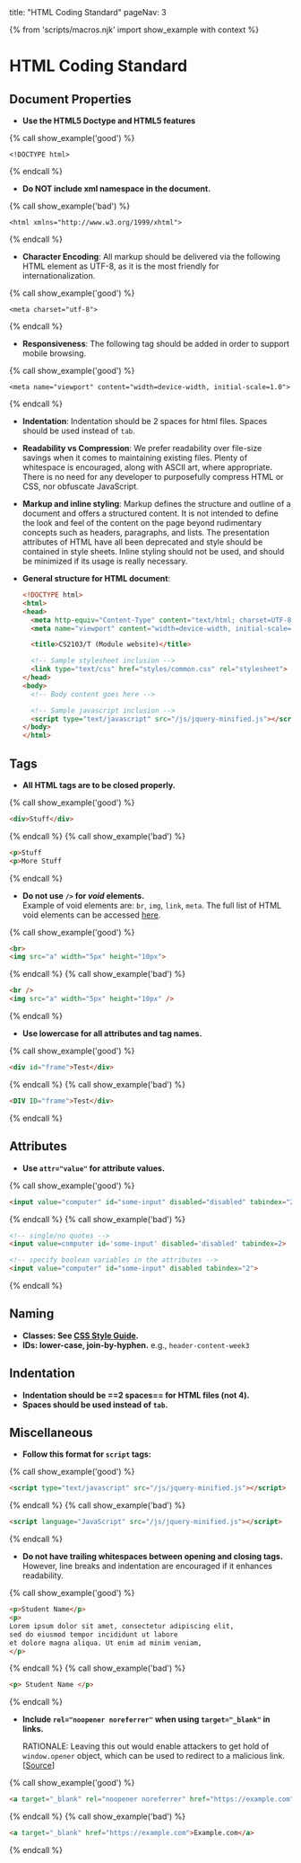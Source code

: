 <frontmatter>
title: "HTML Coding Standard"
pageNav: 3
</frontmatter>

{% from 'scripts/macros.njk' import show_example with context %}

# HTML Coding Standard

<!-- --------------------------------------------------------------------------------------------------------- -->

## Document Properties

* **Use the HTML5 Doctype and HTML5 features**

{% call show_example('good') %}
```html{.no-line-numbers}
<!DOCTYPE html>
```
{% endcall %}


* **Do NOT include xml namespace in the document.**

{% call show_example('bad') %}
```html{.no-line-numbers}
<html xmlns="http://www.w3.org/1999/xhtml">
```
{% endcall %}

* **Character Encoding**: All markup should be delivered via the following HTML element as UTF-8, as it is the most friendly for internationalization.

{% call show_example('good') %}
```html{.no-line-numbers}
<meta charset="utf-8">
```
{% endcall %}

* **Responsiveness**: The following tag should be added in order to support mobile browsing.

{% call show_example('good') %}
```html{.no-line-numbers}
<meta name="viewport" content="width=device-width, initial-scale=1.0">
```
{% endcall %}


* **Indentation**: Indentation should be 2 spaces for html files. Spaces should be used instead of `tab`.

* **Readability vs Compression**: We prefer readability over file-size savings when it comes to maintaining existing files. Plenty of whitespace is encouraged, along with ASCII art, where appropriate. There is no need for any developer to purposefully compress HTML or CSS, nor obfuscate JavaScript.

* **Markup and inline styling**: Markup defines the structure and outline of a document and offers a structured content. It is not intended to define the look and feel of the content on the page beyond rudimentary concepts such as headers, paragraphs, and lists. The presentation attributes of HTML have all been deprecated and style should be contained in style sheets. Inline styling should not be used, and should be minimized if its usage is really necessary.

* **General structure for HTML document**:

  ```html
  <!DOCTYPE html>
  <html>
  <head>
    <meta http-equiv="Content-Type" content="text/html; charset=UTF-8">
    <meta name="viewport" content="width=device-width, initial-scale=1.0">

    <title>CS2103/T (Module website)</title>

    <!-- Sample stylesheet inclusion -->
    <link type="text/css" href="styles/common.css" rel="stylesheet">
  </head>
  <body>
    <!-- Body content goes here -->

    <!-- Sample javascript inclusion -->
    <script type="text/javascript" src="/js/jquery-minified.js"></script>
  </body>
  </html>
  ```

<!-- --------------------------------------------------------------------------------------------------------- -->

## Tags

* **All HTML tags are to be closed properly.**

{% call show_example('good') %}
```html
<div>Stuff</div>
```
{% endcall %}
{% call show_example('bad') %}
```html
<p>Stuff
<p>More Stuff
```
{% endcall %}


* **Do not use `/>` for _void_ elements.**<br>
  Example of void elements are: `br`, `img`, `link`, `meta`.
  The full list of HTML void elements can be accessed [here](http://www.w3.org/TR/html-markup/syntax.html#void-elements).

{% call show_example('good') %}
```html
<br>
<img src="a" width="5px" height="10px">
```
{% endcall %}
{% call show_example('bad') %}
```html
<br />
<img src="a" width="5px" height="10px" />
```
{% endcall %}


* **Use lowercase for all attributes and tag names.**

{% call show_example('good') %}
```html {.no-line-numbers}
<div id="frame">Test</div>
```
{% endcall %}
{% call show_example('bad') %}
```html {.no-line-numbers}
<DIV ID="frame">Test</div>
```
{% endcall %}

<!-- --------------------------------------------------------------------------------------------------------- -->

## Attributes

* **Use `attr="value"` for attribute values.**

{% call show_example('good') %}
```html
<input value="computer" id="some-input" disabled="disabled" tabindex="2">
```
{% endcall %}
{% call show_example('bad') %}
```html
<!-- single/no quotes -->
<input value=computer id='some-input' disabled='disabled' tabindex=2>

<!-- specify boolean variables in the attributes -->
<input value="computer" id="some-input" disabled tabindex="2">
```
{% endcall %}

<!-- --------------------------------------------------------------------------------------------------------- -->

## Naming

* **Classes: See [CSS Style Guide](../css).**
* **IDs: lower-case, join-by-hyphen.** e.g., `header-content-week3`


<!-- --------------------------------------------------------------------------------------------------------- -->

## Indentation

* **Indentation should be ==2 spaces== for HTML files (not 4).**
* **Spaces should be used instead of `tab`.**

<!-- --------------------------------------------------------------------------------------------------------- -->

## Miscellaneous

* **Follow this format for `script` tags:**

{% call show_example('good') %}
```html {.no-line-numbers}
<script type="text/javascript" src="/js/jquery-minified.js"></script>
```
{% endcall %}
{% call show_example('bad') %}
```html {.no-line-numbers}
<script language="JavaScript" src="/js/jquery-minified.js"></script>
```
{% endcall %}


* **Do not have trailing whitespaces between opening and closing tags.** However, line breaks and indentation are encouraged if it enhances readability.

{% call show_example('good') %}
```html
<p>Student Name</p>
<p>
Lorem ipsum dolor sit amet, consectetur adipiscing elit,
sed do eiusmod tempor incididunt ut labore
et dolore magna aliqua. Ut enim ad minim veniam,
</p>
```
{% endcall %}
{% call show_example('bad') %}
```html
<p> Student Name </p>
```
{% endcall %}

* **Include `rel="noopener noreferrer"` when using `target="_blank"` in links.**

  <box type="info" light >

  RATIONALE: Leaving this out would enable attackers to get hold of `window.opener` object, which can be used to redirect to a malicious link. [[Source](https://medium.com/@jitbit/target-blank-the-most-underestimated-vulnerability-ever-96e328301f4c)]
  </box>

{% call show_example('good') %}
```html {.no-line-numbers}
<a target="_blank" rel="noopener noreferrer" href="https://example.com">Example.com</a>
```
{% endcall %}
{% call show_example('bad') %}
```html {.no-line-numbers}
<a target="_blank" href="https://example.com">Example.com</a>
```
{% endcall %}
